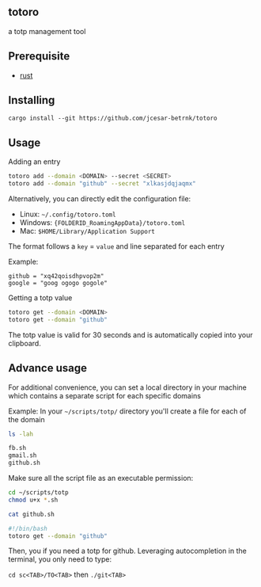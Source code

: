 ## totoro
a totp management tool

## Prerequisite
- [rust](https://rustup.rs/)

## Installing
```
cargo install --git https://github.com/jcesar-betrnk/totoro
```

## Usage

Adding an entry

```sh
totoro add --domain <DOMAIN> --secret <SECRET>
totoro add --domain "github" --secret "xlkasjdqjaqmx"
```

Alternatively, you can directly edit the configuration file:
- Linux: `~/.config/totoro.toml`
- Windows: `{FOLDERID_RoamingAppData}/totoro.toml`
- Mac: `$HOME/Library/Application Support`

The format follows a `key` = `value` and line separated for each entry

Example:
```
github = "xq42qoisdhpvop2m"
google = "goog ogogo gogole"
```

Getting a totp value

```sh
totoro get --domain <DOMAIN>
totoro get --domain "github"
```

The totp value is valid for 30 seconds and is automatically copied into your clipboard.


## Advance usage
For additional convenience, you can set a local directory in your machine which contains a separate
script for each specific domains

Example:
In your `~/scripts/totp/` directory you'll create a file for each of the domain

```sh
ls -lah
```
```sh
fb.sh
gmail.sh
github.sh
```
Make sure all the script file as an executable permission:

```sh
cd ~/scripts/totp
chmod u+x *.sh
```

```sh
cat github.sh
```

```sh
#!/bin/bash
totoro get --domain "github"
```

Then, you if you need a totp for github. Leveraging autocompletion in the terminal, you only need to type:

`cd sc<TAB>/TO<TAB>` then `./git<TAB>`


